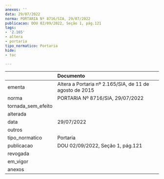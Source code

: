 ```yaml
---
anexos: ''
data: 29/07/2022
norma: PORTARIA Nº 8716/SIA, 29/07/2022
publicacao: DOU 02/09/2022, Seção 1, pág.121
tags:
- '2.165'
- altera
- portaria
tipo_normatico: Portaria
hide: 
- toc 
 
---
```


|                    | Documento                                               |
|:-------------------|:--------------------------------------------------------|
| ementa             | Altera a Portaria nº 2.165/SIA, de 11 de agosto de 2015 |
| norma              | PORTARIA Nº 8716/SIA, 29/07/2022                        |
| tornada_sem_efeito |                                                         |
| alterada           |                                                         |
| data               | 29/07/2022                                              |
| outros             |                                                         |
| tipo_normatico     | Portaria                                                |
| publicacao         | DOU 02/09/2022, Seção 1, pág.121                        |
| revogada           |                                                         |
| em_vigor           |                                                         |
| anexos             |                                                         |